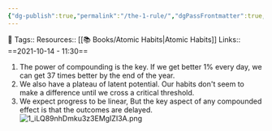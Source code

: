 ```yaml
---
{"dg-publish":true,"permalink":"/the-1-rule/","dgPassFrontmatter":true,"noteIcon":"3","created":"2023-11-14T21:08:43.770+05:30","updated":"2023-12-17T22:24:17.087+05:30"}
---
```


🧶 Tags::
Resources:: [[📚 Books/Atomic Habits\|Atomic Habits]]
Links::
==2021-10-14 - 11:30==

1. The power of compounding is the key. If we get better 1% every day, we can get 37 times better by the end of the year.
2. We also have a plateau of latent potential. Our habits don't seem to make a difference until we cross a critical threshold.
3. We expect progress to be linear, But the key aspect of any compounded effect is that the outcomes are delayed.
![1_iLQ89nhDmku3z3EMgIZI3A.png](/img/user/%F0%9F%9B%A2%EF%B8%8F%20Resources/%F0%9F%93%81%20Files/%F0%9F%93%B8Images/1_iLQ89nhDmku3z3EMgIZI3A.png)